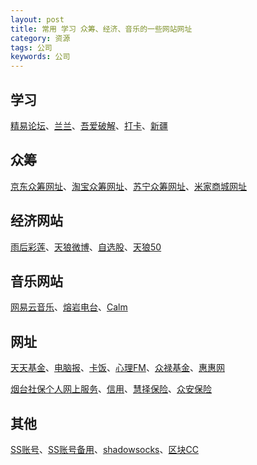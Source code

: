 ```yaml
---
layout: post
title: 常用 学习 众筹、经济、音乐的一些网站网址
category: 资源
tags: 公司
keywords: 公司
---
```

## 学习

[精易论坛](https://www.125.la/)、[兰兰](http://lanlan.im/)、[吾爱破解](https://www.52pojie.cn/)、[打卡](https://www.jianrenmatou.com/static/punchclock/punch.html?meid=1155&type=3)、[新疆](http://www.xjrsks.com.cn/website/)

## 众筹

[京东众筹网址](http://z.jd.com/)、[淘宝众筹网址](https://izhongchou.taobao.com/index.htm)、[苏宁众筹网址](http://zc.suning.com/)、[米家商城网址](http://home.mi.com/)

## 经济网站

[雨后彩莲](http://iguba.eastmoney.com/1638134840519762)、[天狼微博](http://weibo.com/tl50ch)、[自选股](http://gu.qq.com/i/)、[天狼50](http://sy.soft.tl50.com/)


## 音乐网站

[网易云音乐](http://music.163.com/#/playlist/152261/122965/)、[熔岩电台](http://www.lavaradio.com/)、[Calm](https://www.calm.com/)

## 网址

[天天基金](https://login.1234567.com.cn)、[电脑报](http://icpcw.com/Newspaper/Hot/)、[卡饭](http://bbs.kafan.cn)、[心理FM](http://fm.xinli001.com/)、[众禄基金](https://www.zlfund.cn/trade/)、[惠惠网](http://www.huihui.cn)

[烟台社保个人网上服务](http://ytrsj.gov.cn:8081/hsp/)、[信用](https://ipcrs.pbccrc.org.cn)、[慧择保险](http://www.huize.com)、[众安保险](https://www.zhongan.com/)

## 其他

[SS账号](https://github.com/Alvin9999/new-pac/wiki/ss免费账号)、[SS账号备用](https://gitlab.com/Alvin9999/free/wikis/ss免费账号)、[shadowsocks](https://github.com/shadowsocks/shadowsocks-windows)、[区块CC](https://block.cc)
